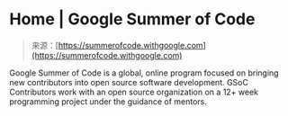 <!--yml
category: 未分类
date: 2024-05-27 14:33:24
-->

# Home | Google Summer of Code

> 来源：[https://summerofcode.withgoogle.com](https://summerofcode.withgoogle.com)

Google Summer of Code is a global, online program focused on bringing new contributors into open source software development. GSoC Contributors work with an open source organization on a 12+ week programming project under the guidance of mentors.